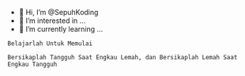 - 👋 Hi, I’m @SepuhKoding
- 👀 I’m interested in ...
- 🌱 I’m currently learning ...


<!---
NyobaBelajar/NyobaBelajar is a ✨ special ✨ repository because its `README.md` (this file) appears on your GitHub profile.
You can click the Preview link to take a look at your changes.
--->

``Belajarlah Untuk Memulai``

`` Bersikaplah Tangguh Saat Engkau Lemah, dan Bersikaplah Lemah Saat Engkau Tangguh ``
